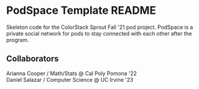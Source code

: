 # PodSpace Template README

Skeleton code for the ColorStack Sprout Fall '21 pod project. PodSpace is a private social network for pods to stay connected with each other after the program.

## Collaborators

Arianna Cooper / Math/Stats @ Cal Poly Pomona '22  
Daniel Salazar / Computer Science @ UC Irvine '23  
